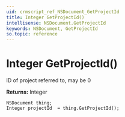 ```yaml
---
uid: crmscript_ref_NSDocument_GetProjectId
title: Integer GetProjectId()
intellisense: NSDocument.GetProjectId
keywords: NSDocument, GetProjectId
so.topic: reference
---
```


# Integer GetProjectId()

ID of project referred to, may be 0

**Returns:** Integer

```crmscript
NSDocument thing;
Integer projectId  = thing.GetProjectId();
```


